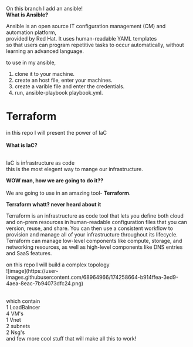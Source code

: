 On this branch I add an ansible! </br>
<b>What is Ansible?</b> </br>

Ansible is an open source IT configuration management (CM) and automation platform, </br>
provided by Red Hat. It uses human-readable YAML templates </br>
so that users can program repetitive tasks to occur automatically, without learning an advanced language.</br>

to use in my ansible, </br>

1.  clone it to your machine.</br>
2.  create an host file, enter your machines. </br>
3.  create a varible file and enter the credentials. </br>
4.  run, ansible-playbook playbook.yml. </br>

<H1>Terraform </H1>
in this repo I will present the power of IaC </br>
</br>
<b>What is IaC?</b> </br>
</br>

IaC is infrastructure as code </br>
this is the most elegent way to mange our infrastructure. </br>

<b>WOW man, how we are going to do it??</b> </br>
</br>
We are going to use in an amazing tool- <b>Terraform</b>.</br>

<b>Terraform whatt? never heard about it</b>
</br>

  <p>Terraform is an infrastructure as code tool that lets you define both cloud and on-prem resources in human-readable configuration files that you can version, reuse, and share. You can then use a consistent workflow to provision and manage all of your infrastructure throughout its lifecycle. Terraform can manage low-level components like compute, storage, and networking resources, as well as high-level components like DNS entries and SaaS features.
  </p>
on this repo I will build a complex topology  </br>
![image](https://user-images.githubusercontent.com/68964966/174258664-b914ffea-3ed9-4aea-8eac-7b94073dfc24.png)
</br>

</br>which contain </br>
1 LoadBalncer </br>
4 VM's </br>
1 Vnet </br>
2 subnets </br>
2 Nsg's </br>
and few more cool stuff that will make all this to work! </br>
